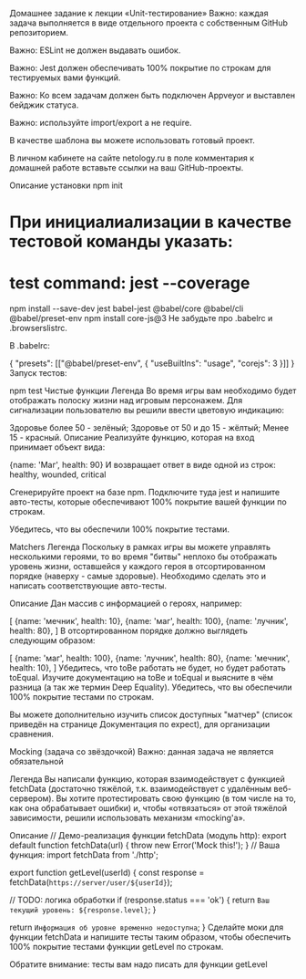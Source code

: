 Домашнее задание к лекции «Unit-тестирование»
Важно: каждая задача выполняется в виде отдельного проекта с собственным GitHub репозиторием.

Важно: ESLint не должен выдавать ошибок.

Важно: Jest должен обеспечивать 100% покрытие по строкам для тестируемых вами функций.

Важно: Ко всем задачам должен быть подключен Appveyor и выставлен бейджик статуса.

Важно: используйте import/export а не require.

В качестве шаблона вы можете использовать готовый проект.

В личном кабинете на сайте netology.ru в поле комментария к домашней работе вставьте ссылки на ваш GitHub-проекты.

Описание установки
npm init
# При инициалиализации в качестве тестовой команды указать:
# test command: jest --coverage
npm install --save-dev jest babel-jest @babel/core @babel/cli @babel/preset-env
npm install core-js@3
Не забудьте про .babelrc и .browserslistrc.

В .babelrc:

{
  "presets": [["@babel/preset-env", {
    "useBuiltIns": "usage",
    "corejs": 3
  }]]
}
Запуск тестов:

npm test
Чистые функции
Легенда
Во время игры вам необходимо будет отображать полоску жизни над игровым персонажем. Для сигнализации пользователю вы решили ввести цветовую индикацию:

Здоровье более 50 - зелёный;
Здоровье от 50 и до 15 - жёлтый;
Менее 15 - красный.
Описание
Реализуйте функцию, которая на вход принимает объект вида:

{name: 'Маг', health: 90}
И возвращает ответ в виде одной из строк: healthy, wounded, critical

Сгенерируйте проект на базе npm. Подключите туда jest и напишите авто-тесты, которые обеспечивают 100% покрытие вашей функции по строкам.

Убедитесь, что вы обеспечили 100% покрытие тестами.

Matchers
Легенда
Поскольку в рамках игры вы можете управлять несколькими героями, то во время "битвы" неплохо бы отображать уровень жизни, оставшейся у каждого героя в отсортированном порядке (наверху - самые здоровые). Необходимо сделать это и написать соответствующие авто-тесты.

Описание
Дан массив с информацией о героях, например:

[
  {name: 'мечник', health: 10},
  {name: 'маг', health: 100},
  {name: 'лучник', health: 80},
]
В отсортированном порядке должно выглядеть следующим образом:

[
  {name: 'маг', health: 100},
  {name: 'лучник', health: 80},
  {name: 'мечник', health: 10},
]
Убедитесь, что toBe работать не будет, но будет работать toEqual. Изучите документацию на toBe и toEqual и выясните в чём разница (а так же термин Deep Equality). Убедитесь, что вы обеспечили 100% покрытие тестами по строкам.

Вы можете дополнительно изучить список доступных "матчер" (список приведён на странице Документация по expect), для организации сравнения.

Mocking (задача со звёздочкой)
Важно: данная задача не является обязательной

Легенда
Вы написали функцию, которая взаимодействует с функцией fetchData (достаточно тяжёлой, т.к. взаимодействует с удалённым веб-сервером). Вы хотите протестировать свою функцию (в том числе на то, как она обрабатывает ошибки) и, чтобы «отвязаться» от этой тяжёлой зависимости, решили использовать механизм «mocking'а».

Описание
// Демо-реализация функции fetchData (модуль http):
export default function fetchData(url) {
  throw new Error('Mock this!');
}
// Ваша функция:
import fetchData from './http';

export function getLevel(userId) {
  const response = fetchData(`https://server/user/${userId}`);
  
  // TODO: логика обработки
  if (response.status === 'ok') {
     return `Ваш текущий уровень: ${response.level}`; 
  }
  
  return `Информация об уровне временно недоступна`;
}
Сделайте моки для функции fetchData и напишите тесты таким образом, чтобы обеспечить 100% покрытие тестами функции getLevel по строкам.

Обратите внимание: тесты вам надо писать для функции getLevel